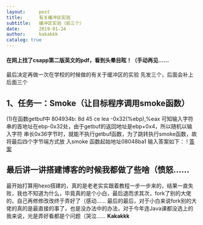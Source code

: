 ```yaml
---
layout:     post
title:      有关缓冲区实验
subtitle:   缓冲区实验（前三个）
date:       2019-01-24
author:     kakakkk
catalog: true
---
```

#### 在网上找了csapp第二版英文的pdf，看到头晕目眩！（手动再见......
最后决定再做一次在学校的时候做的有关于缓冲区的实验
先发三个，后面会补上后面三个

## 1、任务一：Smoke（让目标程序调用smoke函数）
(1)在函数getbuf中
804934b:	8d 45 ce             	lea    -0x32(%ebp),%eax
可知输入字符串的首地址在ebp-0x32处，由于getbuf的返回地址是ebp+0x4，所以随机以输入字符	串长0x36字节时，就能不执行getbuf函数，为了跳转执行smoke函数，故将最后四个字节端方式放	入smoke	函数起始地址08048ba1
输入答案如下：
! [答案](img/post-smoke1"答案")

 
## 最后讲一讲搭建博客的时候我都做了些啥（愤怒......
最开始打算用hexo搭建的，真的是老老实实跟着教程一步一步来的，结果一直失败，我也不知道为什么，毕竟真的是个小白，最后退而求其次，fork了别的大佬的，自己再修修改改终于弄好了（感动......
最后的最后，对于小白来说fork别的大佬的真的是最直接的事了，也是没办法中的办法，对于今年连Java课都没选上的我来说，光是弄好看都是个问题（哭泣......
												**Kakakkk**